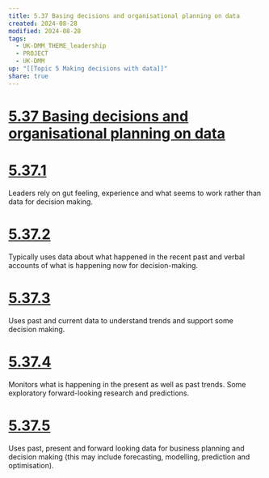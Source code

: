 ```yaml
---
title: 5.37 Basing decisions and organisational planning on data
created: 2024-08-28
modified: 2024-08-28
tags:
  - UK-DMM_THEME_leadership
  - PROJECT
  - UK-DMM
up: "[[Topic 5 Making decisions with data]]"
share: true
---
```

# [5.37 Basing decisions and organisational planning on data](5.37%20Basing%20decisions%20and%20organisational%20planning%20on%20data.md)
# [5.37.1](5.37.1.md)

Leaders rely on gut feeling, experience and what seems to work rather than data for decision making.

# [5.37.2](5.37.2.md)

Typically uses data about what happened in the recent past and verbal accounts of what is happening now for decision-making.

# [5.37.3](5.37.3.md)

Uses past and current data to understand trends and support some decision making.

# [5.37.4](5.37.4.md)

Monitors what is happening in the present as well as past trends. Some exploratory forward-looking research and predictions.

# [5.37.5](5.37.5.md)

Uses past, present and forward looking data for business planning and decision making (this may include forecasting, modelling, prediction and optimisation).
